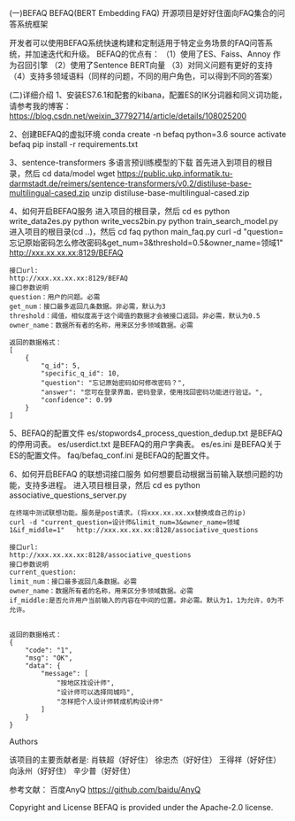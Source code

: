 (一)BEFAQ
BEFAQ(BERT Embedding FAQ) 开源项目是好好住面向FAQ集合的问答系统框架

开发者可以使用BEFAQ系统快速构建和定制适用于特定业务场景的FAQ问答系统，并加速迭代和升级。
BEFAQ的优点有：
（1）使用了ES、Faiss、Annoy 作为召回引擎
（2）使用了Sentence BERT向量
（3）对同义问题有更好的支持
（4）支持多领域语料（同样的问题，不同的用户角色，可以得到不同的答案）


(二)详细介绍
1、安装ES7.6.1和配套的kibana，配置ES的IK分词器和同义词功能，请参考我的博客：https://blog.csdn.net/weixin_37792714/article/details/108025200


2、创建BEFAQ的虚拟环境
    conda create -n befaq python=3.6 
    source activate befaq
    <!-- 进入BEFAQ的根目录，然后 -->
    pip install -r requirements.txt

3、sentence-transformers 多语言预训练模型的下载
    首先进入到项目的根目录，然后
    cd data/model
    wget https://public.ukp.informatik.tu-darmstadt.de/reimers/sentence-transformers/v0.2/distiluse-base-multilingual-cased.zip
    unzip distiluse-base-multilingual-cased.zip


4、如何开启BEFAQ服务
    进入项目的根目录，然后
    cd es
    <!-- 将数据从excel 写到ES -->
    python write_data2es.py
    <!-- 将问题处理成Sentence BERT 向量，保存到bin类型文件中，便于后期读取问题的向量。 -->
    python write_vecs2bin.py
    <!-- 训练Faiss和Annoy模型 -->
    python train_search_model.py
    进入项目的根目录(cd  ..)，然后
    <!-- 启动BEFAQ服务 （如果数据没有发生变化，后期启动服务只需要进行这一步） -->
    cd faq
    python main_faq.py 
    <!-- 在终端中测试BEFAQ。BEFAQ的服务是post请求。(将xxx.xx.xx.xx替换成自己的ip) -->
    curl -d "question=忘记原始密码怎么修改密码&get_num=3&threshold=0.5&owner_name=领域1"   http://xxx.xx.xx.xx:8129/BEFAQ
    
    接口url:
    http://xxx.xx.xx.xx:8129/BEFAQ
    接口参数说明
    question：用户的问题。必需
    get_num：接口最多返回几条数据。非必需，默认为3
    threshold：阈值，相似度高于这个阈值的数据才会被接口返回。非必需，默认为0.5
    owner_name：数据所有者的名称，用来区分多领域数据。必需
    
    返回的数据格式：
    [
        {
            "q_id": 5,
            "specific_q_id": 10,
            "question": "忘记原始密码如何修改密码？",
            "answer": "您可在登录界面，密码登录，使用找回密码功能进行验证。",
            "confidence": 0.99
        }
    ]


5、BEFAQ的配置文件
    es/stopwords4_process_question_dedup.txt 是BEFAQ的停用词表。
    es/userdict.txt  是BEFAQ的用户字典表。
    es/es.ini 是BEFAQ关于ES的配置文件。
    faq/befaq_conf.ini 是BEFAQ的配置文件。


6、如何开启BEFAQ 的联想词接口服务
    如何想要启动根据当前输入联想问题的功能，支持多进程。
    进入项目根目录，然后
    cd es
    python associative_questions_server.py

    在终端中测试联想功能。服务是post请求。(将xxx.xx.xx.xx替换成自己的ip)
    curl -d "current_question=设计师&limit_num=3&owner_name=领域1&if_middle=1"   http://xxx.xx.xx.xx:8128/associative_questions
    
    接口url:
    http://xxx.xx.xx.xx:8128/associative_questions
    接口参数说明
    current_question:
    limit_num：接口最多返回几条数据。必需
    owner_name：数据所有者的名称，用来区分多领域数据。必需
    if_middle:是否允许用户当前输入的内容在中间的位置。非必需。默认为1，1为允许，0为不允许。


    返回的数据格式：
    {
        "code": "1",
        "msg": "OK",
        "data": {
            "message": [
                "按地区找设计师",
                "设计师可以选择同城吗",
                "怎样把个人设计师转成机构设计师"
            ]
        }
    }

Authors

该项目的主要贡献者是:
    肖轶超（好好住）
    徐忠杰（好好住）
    王得祥（好好住）
    向泳州（好好住）
    辛少普（好好住）

参考文献：
    百度AnyQ  https://github.com/baidu/AnyQ

Copyright and License
BEFAQ is provided under the Apache-2.0 license.